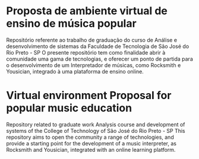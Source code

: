 # Proposta de ambiente virtual de ensino de música popular
Repositório referente ao trabalho de graduação do curso de Análise e desenvolvimento de sistemas da Faculdade de Tecnologia de São José do Rio Preto - SP
O presente repositório tem como finalidade abrir à comunidade uma gama de tecnologias, e oferecer um ponto de partida para o desenvolvimento de um Interpretador de músicas, como Rocksmith e Yousician, integrado à uma plataforma de ensino online.

# Virtual environment Proposal for popular music education
Repository related to graduate work Analysis course and development of systems of the College of Technology of São José do Rio Preto - SP
This repository aims to open the community a range of technologies, and provide a starting point for the development of a music interpreter, as Rocksmith and Yousician, integrated with an online learning platform.
